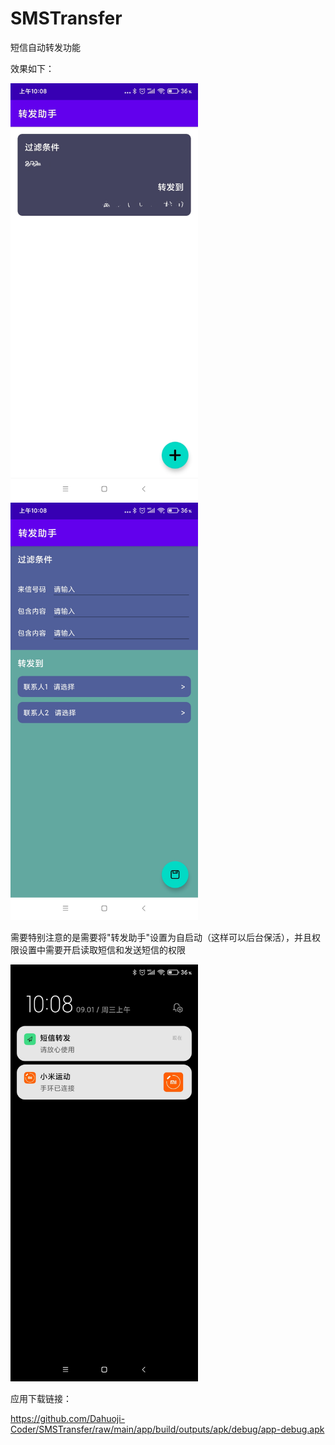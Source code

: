 # SMSTransfer
短信自动转发功能

效果如下：<br>

<img width="300px" src="https://github.com/Dahuoji-Coder/SMSTransfer/blob/main/ss_list_activity.jpg?raw=true" />
<img width="300px" src="https://github.com/Dahuoji-Coder/SMSTransfer/blob/main/ss_edit_activity.jpg?raw=true" />

需要特别注意的是需要将"转发助手"设置为自启动（这样可以后台保活），并且权限设置中需要开启读取短信和发送短信的权限<br>

<img width="300px" src="https://github.com/Dahuoji-Coder/SMSTransfer/blob/main/ss_notification.jpg?raw=true" /><br>

应用下载链接：<br>

https://github.com/Dahuoji-Coder/SMSTransfer/raw/main/app/build/outputs/apk/debug/app-debug.apk



